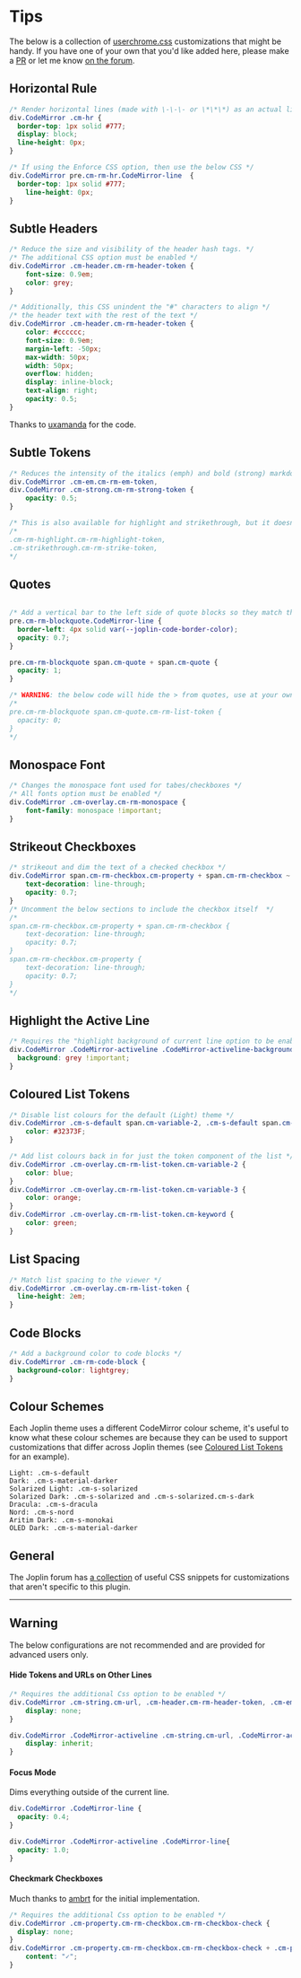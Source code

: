# Tips

The below is a collection of [userchrome.css](https://joplinapp.org/help/#custom-css) customizations that might be handy. If you have one of your own that you'd like added here, please make a [PR](https://github.com/CalebJohn/joplin-rich-markdown/pulls) or let me know [on the forum](https://discourse.joplinapp.org/t/plugin-rich-markdown/15053).

## Horizontal Rule 

```css
/* Render horizontal lines (made with \-\-\- or \*\*\*) as an actual line across the editor. */
div.CodeMirror .cm-hr {
  border-top: 1px solid #777;
  display: block;
  line-height: 0px;
}

/* If using the Enforce CSS option, then use the below CSS */
div.CodeMirror pre.cm-rm-hr.CodeMirror-line  {
  border-top: 1px solid #777;
	line-height: 0px;
}
```

## Subtle Headers

```css
/* Reduce the size and visibility of the header hash tags. */
/* The additional CSS option must be enabled */
div.CodeMirror .cm-header.cm-rm-header-token {
	font-size: 0.9em;
	color: grey;
}
```

```css
/* Additionally, this CSS unindent the "#" characters to align */
/* the header text with the rest of the text */
div.CodeMirror .cm-header.cm-rm-header-token {
	color: #cccccc;
	font-size: 0.9em;
	margin-left: -50px;
	max-width: 50px;
	width: 50px;
	overflow: hidden;
	display: inline-block;
	text-align: right;
	opacity: 0.5;
}
```

Thanks to [uxamanda](https://discourse.joplinapp.org/t/plugin-rich-markdown/15053/105) for the code.

## Subtle Tokens

```css
/* Reduces the intensity of the italics (emph) and bold (strong) markdown tokens */
div.CodeMirror .cm-em.cm-rm-em-token,
div.CodeMirror .cm-strong.cm-rm-strong-token {
	opacity: 0.5;
}

/* This is also available for highlight and strikethrough, but it doesn't look very good */
/*
.cm-rm-highlight.cm-rm-highlight-token,
.cm-strikethrough.cm-rm-strike-token,
*/

```

## Quotes
```css

/* Add a vertical bar to the left side of quote blocks so they match the viewer */
pre.cm-rm-blockquote.CodeMirror-line {
  border-left: 4px solid var(--joplin-code-border-color);
  opacity: 0.7;
}

pre.cm-rm-blockquote span.cm-quote + span.cm-quote {
  opacity: 1;
}

/* WARNING: the below code will hide the > from quotes, use at your own risk */
/*
pre.cm-rm-blockquote span.cm-quote.cm-rm-list-token {
  opacity: 0;
}
*/
```

## Monospace Font

```css
/* Changes the monospace font used for tabes/checkboxes */
/* All fonts option must be enabled */
div.CodeMirror .cm-overlay.cm-rm-monospace {
	font-family: monospace !important;
}
```

## Strikeout Checkboxes
```css
/* strikeout and dim the text of a checked checkbox */
div.CodeMirror span.cm-rm-checkbox.cm-property + span.cm-rm-checkbox ~ span.cm-rm-checkbox {
	text-decoration: line-through;
	opacity: 0.7;
}
/* Uncomment the below sections to include the checkbox itself  */
/*
span.cm-rm-checkbox.cm-property + span.cm-rm-checkbox {
	text-decoration: line-through;
	opacity: 0.7;
}
span.cm-rm-checkbox.cm-property {
	text-decoration: line-through;
	opacity: 0.7;
}
*/
```

## Highlight the Active Line
```css
/* Requires the "highlight background of current line option to be enabled */
div.CodeMirror .CodeMirror-activeline .CodeMirror-activeline-background.CodeMirror-linebackground {
  background: grey !important;
}
```

## Coloured List Tokens

```css
/* Disable list colours for the default (Light) theme */
div.CodeMirror .cm-s-default span.cm-variable-2, .cm-s-default span.cm-variable-3, .cm-s-default  span.cm-keyword {
	color: #32373F;
}

/* Add list colours back in for just the token component of the list */
div.CodeMirror .cm-overlay.cm-rm-list-token.cm-variable-2 {
	color: blue;
}
div.CodeMirror .cm-overlay.cm-rm-list-token.cm-variable-3 {
	color: orange;
}
div.CodeMirror .cm-overlay.cm-rm-list-token.cm-keyword {
	color: green;
}
```

## List Spacing

```css
/* Match list spacing to the viewer */
div.CodeMirror .cm-overlay.cm-rm-list-token {
  line-height: 2em;
}
```

## Code Blocks

```css
/* Add a background color to code blocks */
div.CodeMirror .cm-rm-code-block {
  background-color: lightgrey;
}
```

## Colour Schemes

Each Joplin theme uses a different CodeMirror colour scheme, it's useful to know what these colour schemes are because they can be used to support customizations that differ across Joplin themes (see [Coloured List Tokens](#coloured-list-tokens) for an example).

```
Light: .cm-s-default
Dark: .cm-s-material-darker
Solarized Light: .cm-s-solarized
Solarized Dark: .cm-s-solarized and .cm-s-solarized.cm-s-dark
Dracula: .cm-s-dracula
Nord: .cm-s-nord
Aritim Dark: .cm-s-monokai
OLED Dark: .cm-s-material-darker
```

## General

The Joplin forum has [a collection](https://discourse.joplinapp.org/t/joplin-customization/11195) of useful CSS snippets for customizations that aren't specific to this plugin.

---

## Warning
The below configurations are not recommended and are provided for advanced users only.

#### Hide Tokens and URLs on Other Lines
```css
/* Requires the additional Css option to be enabled */
div.CodeMirror .cm-string.cm-url, .cm-header.cm-rm-header-token, .cm-em.cm-rm-em-token, .cm-strong.cm-rm-strong-token, .cm-rm-highlight.cm-rm-highlight-token, .cm-strikethrough.cm-rm-strike-token, .cm-rm-ins.cm-rm-ins-token, .cm-rm-sub.cm-rm-sub-token, .cm-rm-sup.cm-rm-sup-token {
	display: none;
}

div.CodeMirror .CodeMirror-activeline .cm-string.cm-url, .CodeMirror-activeline .cm-header.cm-rm-header-token, .CodeMirror-activeline .cm-em.cm-rm-em-token, .CodeMirror-activeline .cm-strong.cm-rm-strong-token, .CodeMirror-activeline .cm-rm-highlight.cm-rm-highlight-token, .CodeMirror-activeline .cm-strikethrough.cm-rm-strike-token, .CodeMirror-activeline .cm-rm-ins.cm-rm-ins-token, .CodeMirror-activeline .cm-rm-sub.cm-rm-sub-token, .CodeMirror-activeline .cm-rm-sup.cm-rm-sup-token {
	display: inherit;
}
```

#### Focus Mode
Dims everything outside of the current line.
```css
div.CodeMirror .CodeMirror-line {
  opacity: 0.4;
}

div.CodeMirror .CodeMirror-activeline .CodeMirror-line{
  opacity: 1.0;
}
```

#### Checkmark Checkboxes
Much thanks to [ambrt](https://discourse.joplinapp.org/u/ambrt/) for the initial implementation.
```css
/* Requires the additional Css option to be enabled */
div.CodeMirror .cm-property.cm-rm-checkbox.cm-rm-checkbox-check {
  display: none;
}
div.CodeMirror .cm-property.cm-rm-checkbox.cm-rm-checkbox-check + .cm-property:before {
    content: "✓";
}
```

